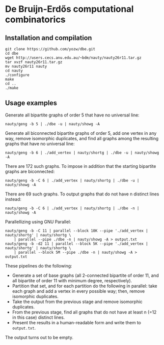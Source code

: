 # De Bruijn-Erdős computational combinatorics

## Installation and compilation

```
git clone https://github.com/yozw/dbe.git
cd dbe
wget http://users.cecs.anu.edu.au/~bdm/nauty/nauty26r11.tar.gz
tar xvzf nauty26r11.tar.gz
mv nauty26r11 nauty
cd nauty
./configure
make
cd ..
./make
```

## Usage examples

Generate all bipartite graphs of order 5 that have no universal line:

```
nauty/geng -b 5 | ./dbe -u | nauty/showg -A
```

Generate all biconnected bipartite graphs of order 5, add one vertex in any way, remove
isomorphic duplicates, and find all graphs among the resulting graphs that have no
universal line:

```
nauty/geng -b 6 | ./add_vertex | nauty/shortg | ./dbe -u | nauty/showg -A
```

There are 172 such graphs.
To impose in addition that the starting bipartite graphs are biconnected:

```
nauty/geng -b -C 6 | ./add_vertex | nauty/shortg | ./dbe -u | nauty/showg -A
```

There are 69 such graphs. To output graphs that do not have n distinct lines
instead:

```
nauty/geng -b -C 6 | ./add_vertex | nauty/shortg | ./dbe -n | nauty/showg -A
```

Parallellizing using GNU Parallel:

```
nauty/geng -b -C 11 | parallel --block 10K --pipe './add_vertex | nauty/shortg' | nauty/shortg \
    | parallel --pipe ./dbe -n | nauty/showg -A > output.txt
nauty/geng -b -d2 11 | parallel --block 5K --pipe './add_vertex | nauty/shortg' | nauty/shortg \
    | parallel --block 5M --pipe ./dbe -n | nauty/showg -A > output.txt
```

These pipelines do the following:

* Generate a set of base graphs (all 2-connected bipartite of order 11, and all bipartite of order 11 with minimum degree, respectively).
* Partition that set, and for each partition do the following in parallel: take each graph and add a vertex in every possible way; then, remove isomorphic duplicates.
* Take the output from the previous stage and remove isomorphic duplicates.
* From the previous stage, find all graphs that do not have at least n (=12 in this case) distinct lines.
* Present the results in a human-readable form and write them to `output.txt`.

The output turns out to be empty.
